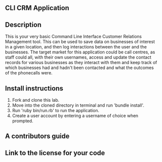 CLI CRM Application
-------------------

Description
----------

This is your very basic Command Line Interface Customer Relations Management tool. This can be used to save data on businesses of interest in a given location, and then log interactions between the user and the businesses. The target market for this application could be call centres, as staff could all, with their own usernames, access and update the contact records for various businesses as they interact with them and keep track of which businesses had and hadn't been contacted and what the outcomes of the phonecalls were.

Install instructions
-------------------

1. Fork and clone this lab.
2. Move into the cloned directory in terminal and run 'bundle install'.
3. Run 'ruby bin/run.rb' to run the application.
4. Create a user account by entering a username of choice when prompted.

A contributors guide 
------------------

Link to the license for your code
-------------------------------
